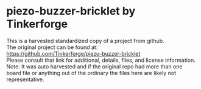 
# piezo-buzzer-bricklet by Tinkerforge  
This is a harvested standardized copy of a project from github.  
The original project can be found at:  
https://github.com/Tinkerforge/piezo-buzzer-bricklet  
Please consult that link for additional, details, files, and license information.  
Note: It was auto harvested and if the original repo had more than one board file or anything out of the ordinary the files here are likely not representative.  
    